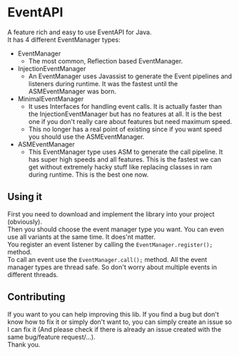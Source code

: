 # EventAPI
A feature rich and easy to use EventAPI for Java.  
It has 4 different EventManager types:
 - EventManager
	 - The most common, Reflection based EventManager.
 - InjectionEventManager
	 - An EventManager uses Javassist to generate the Event pipelines and listeners during runtime. It was the fastest until the ASMEventManager was born.
 - MinimalEventManager
	 - It uses Interfaces for handling event calls. It is actually faster than the InjectionEventManager but has no features at all. It is the best one if you don't really care about features but need maximum speed.
	 - This no longer has a real point of existing since if you want speed you should use the ASMEventManager.
 - ASMEventManager
     - This EventManager type uses ASM to generate the call pipeline. It has super high speeds and all features. This is the fastest we can get without extremely hacky stuff like replacing classes in ram during runtime. This is the best one now.

## Using it
First you need to download and implement the library into your project (obviously).  
Then you should choose the event manager type you want. You can even use all variants at the same time. It does'nt matter.  
You register an event listener by calling the ``EventManager.register();`` method.  
To call an event use the ``EventManager.call();`` method. All the event manager types are thread safe. So don't worry about multiple events in different threads.

## Contributing
If you want to you can help improving this lib. If you find a bug but don't know how to fix it or simply don't want to, you can simply create an issue so I can fix it (And please check if there is already an issue created with the same bug/feature request/...).  
Thank you.
